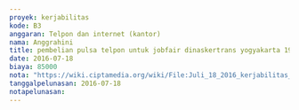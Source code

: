 ```yaml
---
proyek: kerjabilitas
kode: B3
anggaran: Telpon dan internet (kantor)
nama: Anggrahini
title: pembelian pulsa telpon untuk jobfair dinaskertrans yogyakarta 19-21 Juli 2016
date: 2016-07-18
biaya: 85000
nota: "https://wiki.ciptamedia.org/wiki/File:Juli_18_2016_kerjabilitas_B3_pulsa_anggrahini.jpg"
tanggalpelunasan: 2016-07-18
notapelunasan:
---
```


